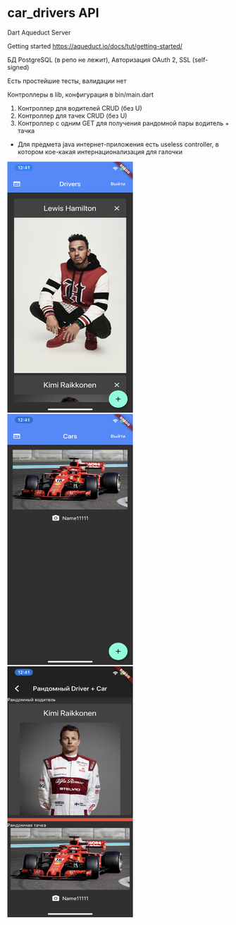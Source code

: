 # car_drivers API
 Dart Aqueduct Server

 Getting started https://aqueduct.io/docs/tut/getting-started/
 
 БД PostgreSQL (в репо не лежит),
 Авторизация OAuth 2,
 SSL (self-signed)

 Есть простейшие тесты, валидации нет
 
 Контроллеры в lib,
 конфигурация в bin/main.dart
 
 1) Контроллер для водителей CRUD (без U)
 2) Контроллер для тачек CRUD (без U)
 3) Контроллер с одним GET для получения рандомной пары водитель + тачка
 
 * Для предмета java интернет-приложения есть useless controller, в котором кое-какая интернационализация для галочки
 
 <img src="screens/1.PNG" width="285" height="570"> <img src="screens/2.PNG" width="285" height="570"> <img src="screens/3.PNG" width="285" height="570">
 
